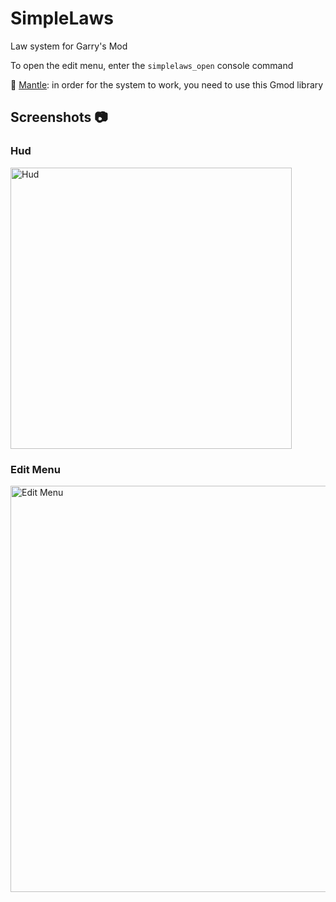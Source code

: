 # SimpleLaws
Law system for Garry's Mod

To open the edit menu, enter the `simplelaws_open` console command

🔧 [Mantle](https://github.com/darkfated/mantle): in order for the system to work, you need to use this Gmod library

## Screenshots 📷
### Hud
<img src="https://github.com/darkfated/simplelaws/assets/49955245/dda4fe18-6c38-4175-9761-c40e7c922720" width="450" alt="Hud">

### Edit Menu
<img src="https://github.com/darkfated/simplelaws/assets/49955245/ed4d7bcf-5135-4417-b6bf-8102eda15a61" width="650" alt="Edit Menu">
